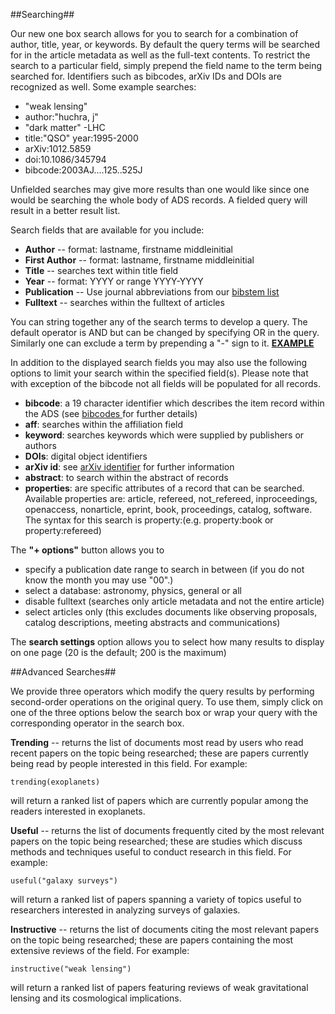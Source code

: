 ##Searching##

Our new one box search allows for you to search for a combination of author, title, year, or keywords.  By default the query terms will be searched for in the article metadata as well as the full-text contents.  To restrict the search to a particular field, simply prepend the field name to the term being searched for. Identifiers such as bibcodes, arXiv IDs and DOIs are recognized as well. 
Some example searches:

 * "weak lensing"
 * author:"huchra, j"
 * "dark matter" -LHC
 * title:"QSO" year:1995-2000
 * arXiv:1012.5859
 * doi:10.1086/345794
 * bibcode:2003AJ....125..525J
 
Unfielded searches may give more results than one would like since one would be searching the whole body of ADS records.  A fielded query will result in a better result list.  

Search fields that are available for you include: 
 * **Author** -- format: lastname, firstname middleinitial
 * **First Author** -- format: lastname, firstname middleinitial
 * **Title** -- searches text within title field
 * **Year** -- format: YYYY or range YYYY-YYYY
 * **Publication** -- Use journal abbreviations from our <A HREF=
  "http://adsabs.harvard.edu/abs_doc/journal_abbr.html"> bibstem list </A>
 * **Fulltext** -- searches within the fulltext of articles
  
You can string together any of the search terms to develop a query.  The default operator is AND but can be changed by specifying OR in the query.  Similarly one can exclude a term by prepending a "-" sign to it. [**EXAMPLE**](examples.md#stringing-together-a-query)

In addition to the displayed search fields you may also use the following options to limit your search within the specified field(s).  Please note that with exception of the bibcode not all fields will be populated for all records.
 * **bibcode**: a 19 character identifier which describes the item record within the ADS (see <A HREF="http://adsabs.harvard.edu/abs_doc/help_pages/data.html#bibcodes">bibcodes </A> for further details)
 * **aff**: searches within the affiliation field 
 * **keyword**: searches keywords which were supplied by publishers or authors 
 * **DOIs**: digital object identifiers
 * **arXiv id**: see <A HREF="http://arxiv.org/help/arxiv_identifier">arXiv identifier</A> for further information
 * **abstract**: to search within the abstract of records
 * **properties**: are specific attributes of a record that can be searched.  Available properties are:  article, refereed, not_refereed, inproceedings, openaccess, nonarticle, eprint, book, proceedings, catalog, software.  The syntax for this search is property:(e.g. property:book or property:refereed)

The **"+ options"** button allows you to  
  * specify a publication date range to search in between (if you do not know the month you may use "00".)  
  * select a database:  astronomy, physics, general or all
  * disable fulltext (searches only article metadata and not the entire article)
  * select articles only (this excludes documents like observing proposals, catalog descriptions, meeting abstracts and communications)

  
The **search settings** option allows you to select how many results to display on one page (20 is the default; 200 is the maximum)
  
##Advanced Searches##

We provide three operators which modify the query results by performing second-order operations on the original query. To use them, simply click on one of the three options below the search box or wrap your query with the corresponding operator in the search box.

**Trending** -- returns the list of documents most read by users who read recent papers on the topic being researched; these are papers currently being read by people interested in this field.  For example:

    trending(exoplanets)
    
will return a ranked list of papers which are currently popular among the readers interested in exoplanets.

**Useful** -- returns the list of documents frequently cited by the most relevant papers on the topic being researched; these are studies which discuss methods and techniques useful to conduct research in this field.  For example:

    useful("galaxy surveys")

will return a ranked list of papers spanning a variety of topics useful to researchers interested in analyzing surveys of galaxies.

**Instructive** -- returns the list of documents citing the most relevant papers on the topic being researched; these are papers containing the most extensive reviews of the field.  For example:

    instructive("weak lensing")

will return a ranked list of papers featuring reviews of weak gravitational lensing and its cosmological implications. 
